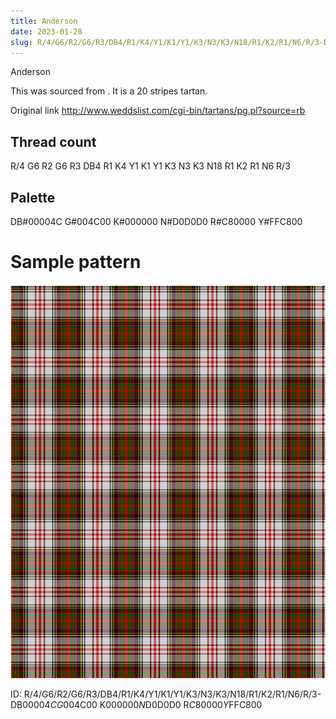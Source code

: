 ```yaml
---
title: Anderson
date: 2023-01-28
slug: R/4/G6/R2/G6/R3/DB4/R1/K4/Y1/K1/Y1/K3/N3/K3/N18/R1/K2/R1/N6/R/3-DB$00004C G$004C00 K$000000 N$D0D0D0 R$C80000 Y$FFC800
---
```

Anderson

This was sourced from <no value>.  It is a 20 stripes tartan.

Original link http://www.weddslist.com/cgi-bin/tartans/pg.pl?source=rb

## Thread count
R/4 G6 R2 G6 R3 DB4 R1 K4 Y1 K1 Y1 K3 N3 K3 N18 R1 K2 R1 N6 R/3

## Palette
DB#00004C G#004C00 K#000000 N#D0D0D0 R#C80000 Y#FFC800

# Sample pattern

![Tartan detail](tartan.png "R/4 G6 R2 G6 R3 DB4 R1 K4 Y1 K1 Y1 K3 N3 K3 N18 R1 K2 R1 N6 R/3 tartan")

ID: R/4/G6/R2/G6/R3/DB4/R1/K4/Y1/K1/Y1/K3/N3/K3/N18/R1/K2/R1/N6/R/3-DB$00004C G$004C00 K$000000 N$D0D0D0 R$C80000 Y$FFC800